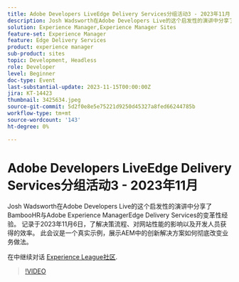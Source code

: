 ```yaml
---
title: Adobe Developers LiveEdge Delivery Services分组活动3 - 2023年11月
description: Josh Wadsworth在Adobe Developers Live的这个启发性的演讲中分享了BambooHR与Adobe Experience ManagerEdge Delivery Services的变革性经验。 记录于2023年11月6日，了解决策流程、对网站性能的影响以及开发人员获得的效率。 此会议是一个真实示例，展示AEM中的创新解决方案如何彻底改变业务做法。
solution: Experience Manager,Experience Manager Sites
feature-set: Experience Manager
feature: Edge Delivery Services
product: experience manager
sub-product: sites
topic: Development, Headless
role: Developer
level: Beginner
doc-type: Event
last-substantial-update: 2023-11-15T00:00:00Z
jira: KT-14423
thumbnail: 3425634.jpeg
source-git-commit: 5d2f0e8e5e75221d9250d45327a8fed66244785b
workflow-type: tm+mt
source-wordcount: '143'
ht-degree: 0%

---
```



# Adobe Developers LiveEdge Delivery Services分组活动3 - 2023年11月

Josh Wadsworth在Adobe Developers Live的这个启发性的演讲中分享了BambooHR与Adobe Experience ManagerEdge Delivery Services的变革性经验。 记录于2023年11月6日，了解决策流程、对网站性能的影响以及开发人员获得的效率。 此会议是一个真实示例，展示AEM中的创新解决方案如何彻底改变业务做法。

在中继续对话 [Experience League社区](https://adobe.ly/3rD9rMV).

>[!VIDEO](https://video.tv.adobe.com/v/3425634/?learn=on)

